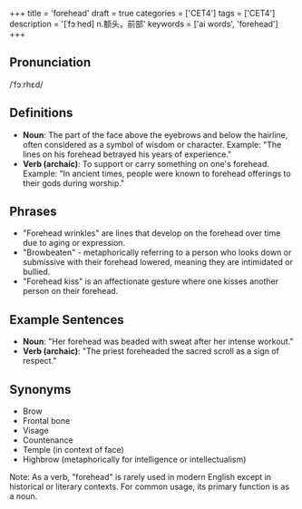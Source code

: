 +++
title = 'forehead'
draft = true
categories = ['CET4']
tags = ['CET4']
description = '[ˈfɔːhed] n.额头，前部'
keywords = ['ai words', 'forehead']
+++

## Pronunciation
/ˈfɔːrhɛd/

## Definitions
- **Noun**: The part of the face above the eyebrows and below the hairline, often considered as a symbol of wisdom or character. Example: "The lines on his forehead betrayed his years of experience."
- **Verb (archaic)**: To support or carry something on one's forehead. Example: "In ancient times, people were known to forehead offerings to their gods during worship."

## Phrases
- "Forehead wrinkles" are lines that develop on the forehead over time due to aging or expression.
- "Browbeaten" - metaphorically referring to a person who looks down or submissive with their forehead lowered, meaning they are intimidated or bullied.
- "Forehead kiss" is an affectionate gesture where one kisses another person on their forehead.

## Example Sentences
- **Noun**: "Her forehead was beaded with sweat after her intense workout."
- **Verb (archaic)**: "The priest foreheaded the sacred scroll as a sign of respect."

## Synonyms
- Brow
- Frontal bone
- Visage
- Countenance
- Temple (in context of face)
- Highbrow (metaphorically for intelligence or intellectualism) 

Note: As a verb, "forehead" is rarely used in modern English except in historical or literary contexts. For common usage, its primary function is as a noun.
